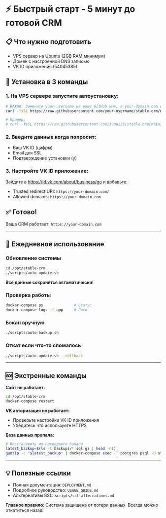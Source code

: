 # ⚡ Быстрый старт - 5 минут до готовой CRM

## 📋 Что нужно подготовить
- VPS сервер на Ubuntu (2GB RAM минимум)
- Домен с настроенной DNS записью
- VK ID приложения (54045385)

## 🚀 Установка в 3 команды

### 1. На VPS сервере запустите автоустановку:
```bash
# ВАЖНО: Замените your-username на ваше GitHub имя, а your-domain.com на ваш домен
curl -fsSL https://raw.githubusercontent.com/your-username/stable-crm/main/scripts/auto-deploy.sh | bash -s your-domain.com

# Пример:
# curl -fsSL https://raw.githubusercontent.com/ivan123/stable-crm/main/scripts/auto-deploy.sh | bash -s stable.example.com
```

### 2. Введите данные когда попросит:
- Ваш VK ID (цифры)
- Email для SSL
- Подтверждение установки (y)

### 3. Настройте VK ID приложение:
Зайдите в https://id.vk.com/about/business/go и добавьте:
- Trusted redirect URI: `https://your-domain.com/`
- Allowed domains: `https://your-domain.com`

## ✅ Готово!
Ваша CRM работает: `https://your-domain.com`

---

## 📱 Ежедневное использование

### Обновление системы
```bash
cd /opt/stable-crm
./scripts/auto-update.sh
```
**Все данные сохранятся автоматически!**

### Проверка работы
```bash
docker-compose ps              # Статус
docker-compose logs -f app     # Логи
```

### Бэкап вручную
```bash
./scripts/auto-backup.sh
```

### Откат если что-то сломалось
```bash
./scripts/auto-update.sh --rollback
```

---

## 🆘 Экстренные команды

**Сайт не работает:**
```bash
cd /opt/stable-crm
docker-compose restart
```

**VK авторизация не работает:**
- Проверьте настройки VK ID приложения
- Убедитесь что используете HTTPS

**База данных пропала:**
```bash
# Восстановить из последнего бэкапа
latest_backup=$(ls -t backups/*.sql.gz | head -n1)
gunzip -c "$latest_backup" | docker-compose exec -T postgres psql -U stable_user -d stable_crm
```

---

## 💡 Полезные ссылки
- Полная документация: `DEPLOYMENT.md`
- Подробное руководство: `USAGE_GUIDE.md`  
- Альтернативы SSL: `scripts/ssl-alternatives.md`

**Главное правило**: Система защищена от потери данных. Всегда можно откатиться назад!